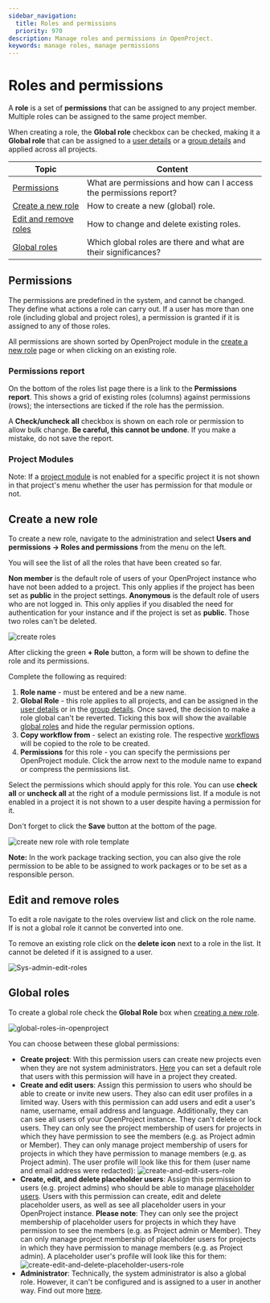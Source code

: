 ```yaml
---
sidebar_navigation:
  title: Roles and permissions
  priority: 970
description: Manage roles and permissions in OpenProject.
keywords: manage roles, manage permissions
---
```

# Roles and permissions

A **role** is a set of **permissions** that can be assigned to any project member. Multiple roles can be assigned to the same project member.

When creating a role, the **Global role** checkbox can be checked, making it a **Global role** that can be assigned to a [user details](../users/#manage-user-settings) or a [group details](../groups/#add-global-roles-to-a-group) and applied across all projects.


| Topic                                           | Content                                                           |
| ----------------------------------------------- |-------------------------------------------------------------------|
| [Permissions](#permissions)                     | What are permissions and how can I access the permissions report? |
| [Create a new role](#create-a-new-role)         | How to create a new (global) role.                                |
| [Edit and remove roles](#edit-and-remove-roles) | How to change and delete existing roles.                          |
| [Global roles](#global-roles)                   | Which global roles are there and what are their significances?    |

## Permissions

The permissions are predefined in the system, and cannot be changed. They define what actions a role can carry out. If a user has more than one role (including global and project roles), a permission is granted if it is assigned to any of those roles.

All permissions are shown sorted by OpenProject module in the [create a new role](#create-a-new-role) page or when clicking on an existing role.

### Permissions report

On the bottom of the roles list page there is a link to the **Permissions report**. This shows a grid of existing roles (columns) against permissions (rows); the intersections are ticked if the role has the permission.

A **Check/uncheck all** checkbox is shown on each role or permission to allow bulk change. **Be careful, this cannot be undone**. If you make a mistake, do not save the report.

### Project Modules

Note: If a [project module](../../../user-guide/projects/project-settings/modules/) is not enabled for a specific project it is not shown in that project's menu whether the user has permission for that module or not.

## Create a new role

To create a new role, navigate to the administration and select **Users and permissions -> Roles and permissions** from the menu on the left.

You will see the list of all the roles that have been created so far.

**Non member** is the default role of users of your OpenProject instance who have not been added to a project. This only applies if the project has been set as **public** in the project settings.
**Anonymous** is the default role of users who are not logged in. This only applies if you disabled the need for authentication for your instance and if the project is set as **public**.
Those two roles can't be deleted.

![create roles](system-guide-roles.png)

After clicking the green **+ Role** button, a form will be shown to define the role and its permissions.

Complete the following as required:

1. **Role name** - must be entered and be a new name.
2. **Global Role** - this role applies to all projects, and can be assigned in the [user details](../users/#manage-user-settings) or in the [group details](../groups/#add-global-roles-to-a-group). Once saved, the decision to make a role global can't be reverted.
   Ticking this box will show the available [global roles](#global-roles) and hide the regular permission options.
3. **Copy workflow from** - select an existing role. The respective [workflows](../../manage-work-packages/work-package-workflows) will be copied to the role to be created.
4. **Permissions** for this role - you can specify the permissions per OpenProject module. Click the arrow next to the module name to expand or compress the permissions list.

Select the permissions which should apply for this role. You can use **check all** or **uncheck all** at the right of a module permissions list. If a module is not enabled in a project it is not shown to a user despite having a permission for it.

Don't forget to click the **Save** button at the bottom of the page.

![create new role with role template](system-guide-new-role.png)

**Note:** In the work package tracking section, you can also give the role permission to be able to be assigned to work packages or to be set as a responsible person.


## Edit and remove roles

To edit a role navigate to the roles overview list and click on the role name. If is not a global role it cannot be converted into one.

To remove an existing role click on the **delete icon** next to a role in the list. It cannot be deleted if it is assigned to a user.

![Sys-admin-edit-roles](system-guide-edit-role1.png)



## Global roles

To create a global role check the **Global Role** box when [creating a new role](#create-a-new-role).

![global-roles-in-openproject](image-20210308171607279.png)

You can choose between these global permissions:

- **Create project**: With this permission users can create new projects even when they are not system administrators.
  [Here](../../system-settings/project-system-settings/#settings-for-new-projects) you can set a default role that users with this permission will have in a project they created.
- **Create and edit users**: Assign this permission to users who should be able to create or invite new users. They also can edit user profiles in a limited way.
  Users with this permission can add users and edit a user's name, username, email address and language. Additionally, they can can see all users of your OpenProject instance. They can't delete or lock users.
  They can only see the project membership of users for projects in which they have permission to see the members (e.g. as Project admin or Member). They can only manage project membership of users for projects in which they have permission to manage members (e.g. as Project admin).
  The user profile will look like this for them (user name and email address were redacted): ![create-and-edit-users-role](image-20210308180635158.png)
- **Create, edit, and delete placeholder users**: Assign this permission to users (e.g. project admins) who should be able to manage [placeholder users](../placeholder-users).
  Users with this permission can create, edit and delete placeholder users, as well as see all placeholder users in your OpenProject instance.
  **Please note**: They can only see the project membership of placeholder users for projects in which they have permission to see the members (e.g. as Project admin or Member). They can only manage project membership of placeholder users for projects in which they have permission to manage members (e.g. as Project admin).
  A placeholder user's profile will look like this for them: ![create-edit-and-delete-placeholder-users-role](image-20210308192119584.png)
- **Administrator**: Technically, the system administrator is also a global role. However, it can't be configured and is assigned to a user in another way. Find out more [here](../users/#general-settings).
